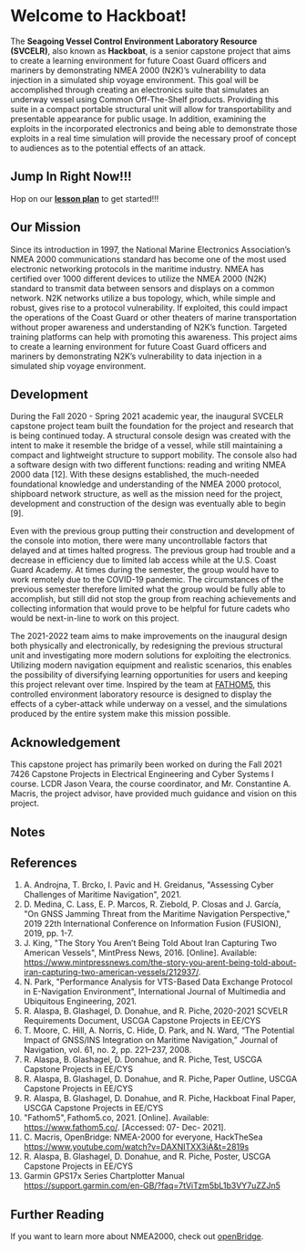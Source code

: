 # Welcome to Hackboat!

The **Seagoing Vessel Control Environment Laboratory Resource (SVCELR)**, also known as **Hackboat**, is a senior capstone project that aims to create a learning environment for future Coast Guard officers and mariners by demonstrating NMEA 2000 (N2K)’s vulnerability to data injection in a simulated ship voyage environment. This goal will be accomplished through creating an electronics suite that simulates an underway vessel using Common Off-The-Shelf products. Providing this suite in a compact portable structural unit will allow for transportability and presentable appearance for public usage. In addition, examining the exploits in the incorporated electronics and being able to demonstrate those exploits in a real time simulation will provide the necessary proof of concept to audiences as to the potential effects of an attack. 

## Jump In Right Now!!!
Hop on our **[lesson plan](https://github.com/diopausar/Hackboat/tree/main/Lessons)** to get started!!!

## Our Mission
Since its introduction in 1997, the National Marine Electronics Association’s NMEA 2000 communications standard has become one of the most used electronic networking protocols in the maritime industry. NMEA has certified over 1000 different devices to utilize the NMEA 2000 (N2K) standard to transmit data between sensors and displays on a common network. N2K networks utilize a bus topology, which, while simple and robust, gives rise to a protocol vulnerability. If exploited, this could impact the operations of the Coast Guard or other theaters of marine transportation without proper awareness and understanding of N2K’s function. Targeted training platforms can help with promoting this awareness. This project aims to create a learning environment for future Coast Guard officers and mariners by demonstrating N2K’s vulnerability to data injection in a simulated ship voyage environment. 

## Development
During the Fall 2020 - Spring 2021 academic year, the inaugural SVCELR capstone project team built the foundation for the project and research that is being continued today. A structural console design was created with the intent to make it resemble the bridge of a vessel, while still maintaining a compact and lightweight structure to support mobility. The console also had a software design with two different functions: reading and writing NMEA 2000 data [12]. With these designs established, the much-needed foundational knowledge and understanding of the NMEA 2000 protocol, shipboard network structure, as well as the mission need for the project, development and construction of the design was eventually able to begin [9]. 

Even with the previous group putting their construction and development of the console into motion, there were many uncontrollable factors that delayed and at times halted progress. The previous group had trouble and a decrease in efficiency due to limited lab access while at the U.S. Coast Guard Academy. At times during the semester, the group would have to work remotely due to the COVID-19 pandemic. The circumstances of the previous semester therefore limited what the group would be fully able to accomplish, but still did not stop the group from reaching achievements and collecting information that would prove to be helpful for future cadets who would be next-in-line to work on this project.

The 2021-2022 team aims to make improvements on the inaugural design both physically and electronically, by redesigning the previous structural unit and investigating more modern solutions for exploiting the electronics. Utilizing modern navigation equipment and realistic scenarios, this enables the possibility of diversifying learning opportunities for users and keeping this project relevant over time. Inspired by the team at [FATHOM5](https://www.fathom5.co/), this controlled environment laboratory resource is designed to display the effects of a cyber-attack while underway on a vessel, and the simulations produced by the entire system make this mission possible. 

## Acknowledgement  
This capstone project has primarily been worked on during the Fall 2021 7426 Capstone Projects in Electrical Engineering and Cyber Systems I course. LCDR Jason Veara, the course coordinator, and Mr. Constantine A. Macris, the project advisor, have provided much guidance and vision on this project.

## Notes

## References
1. A. Androjna, T. Brcko, I. Pavic and H. Greidanus, "Assessing Cyber Challenges of Maritime Navigation", 2021. 
2. D. Medina, C. Lass, E. P. Marcos, R. Ziebold, P. Closas and J. García, "On GNSS Jamming Threat from the Maritime Navigation Perspective," 2019 22th International Conference on Information Fusion (FUSION), 2019, pp. 1-7. 
3. J. King, "The Story You Aren’t Being Told About Iran Capturing Two American Vessels", MintPress News, 2016. [Online]. Available: https://www.mintpressnews.com/the-story-you-arent-being-told-about-iran-capturing-two-american-vessels/212937/. 
4. N. Park, "Performance Analysis for VTS-Based Data Exchange Protocol in E-Navigation Environment", International Journal of Multimedia and Ubiquitous Engineering, 2021. 
5. R. Alaspa, B. Glashagel, D. Donahue, and R. Piche, 2020-2021 SCVELR Requirements Document, USCGA Capstone Projects in EE/CYS 
6. T. Moore, C. Hill, A. Norris, C. Hide, D. Park, and N. Ward, “The Potential Impact of GNSS/INS Integration on Maritime Navigation,” Journal of Navigation, vol. 61, no. 2, pp. 221–237, 2008. 
7. R. Alaspa, B. Glashagel, D. Donahue, and R. Piche, Test, USCGA Capstone Projects in EE/CYS 
8. R. Alaspa, B. Glashagel, D. Donahue, and R. Piche, Paper Outline, USCGA Capstone Projects in EE/CYS 
9. R. Alaspa, B. Glashagel, D. Donahue, and R. Piche, Hackboat Final Paper, USCGA Capstone Projects in EE/CYS 
10. "Fathom5", Fathom5.co, 2021. [Online]. Available: https://www.fathom5.co/. [Accessed: 07- Dec- 2021]. 
11. C. Macris, OpenBridge: NMEA-2000 for everyone, HackTheSea https://www.youtube.com/watch?v=DAXNITXX3iA&t=2819s 
12. R. Alaspa, B. Glashagel, D. Donahue, and R. Piche, Poster, USCGA Capstone Projects in EE/CYS 
13. Garmin GPS17x Series Chartplotter Manual https://support.garmin.com/en-GB/?faq=7tViTzm5bL1b3VY7uZZJn5

## Further Reading
If you want to learn more about NMEA2000, check out [openBridge](https://github.com/thedini/openBridge).

